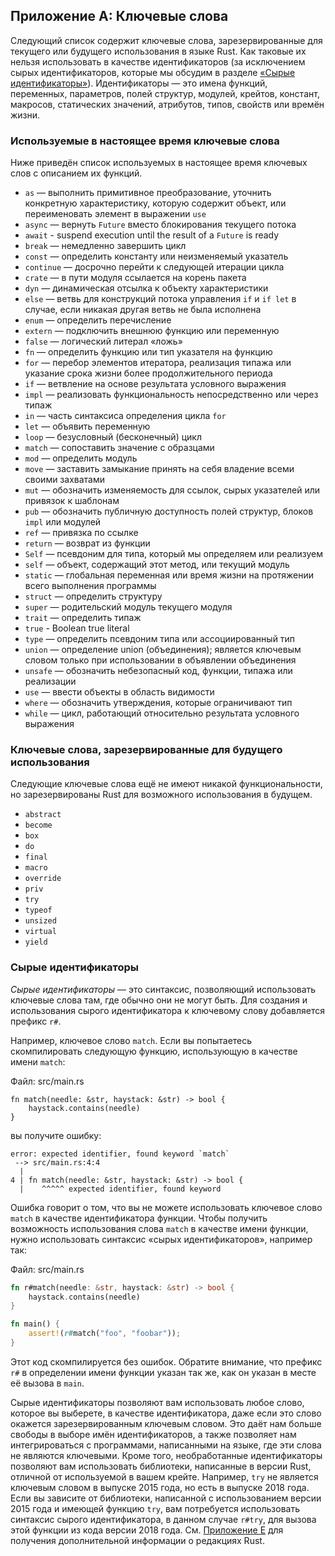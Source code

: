 ## Приложение A: Ключевые слова

Следующий список содержит ключевые слова, зарезервированные для текущего или будущего использования в языке Rust. Как таковые их нельзя использовать в качестве идентификаторов (за исключением сырых идентификаторов, которые мы обсудим в разделе [«Сырые идентификаторы»](#raw-identifiers)<!-- ignore -->). Идентификаторы — это имена функций, переменных, параметров, полей структур, модулей, крейтов, констант, макросов, статических значений, атрибутов, типов, свойств или времён жизни.

### Используемые в настоящее время ключевые слова

Ниже приведён список используемых в настоящее время ключевых слов с описанием их функций.

- `as` — выполнить примитивное преобразование, уточнить конкретную характеристику, которую содержит объект, или переименовать элемент в выражении <code>use</code>
- <code>async</code> —  вернуть <code>Future</code> вместо блокирования текущего потока
- `await` - suspend execution until the result of a `Future` is ready
- <code>break</code> — немедленно завершить цикл
- <code>const</code> — определить константу или неизменяемый указатель
- <code>continue</code> — досрочно перейти к следующей итерации цикла
- <code>crate</code> — в пути модуля ссылается на корень пакета
- <code>dyn</code> — динамическая отсылка к объекту характеристики
- <code>else</code> — ветвь для конструкций потока управления <code>if</code> и <code>if let</code> в случае, если никакая другая ветвь не была исполнена
- <code>enum</code> — определить перечисление
- <code>extern</code> — подключить внешнюю функцию или переменную
- <code>false</code> — логический литерал «ложь»
- <code>fn</code> — определить функцию или тип указателя на функцию
- <code>for</code> — перебор элементов итератора, реализация типажа или указание срока жизни более продолжительного периода
- <code>if</code> — ветвление на основе результата условного выражения
- <code>impl</code> — реализовать функциональность непосредственно или через типаж
- <code>in</code> — часть синтаксиса определения цикла  <code>for</code>
- <code>let</code> — объявить переменную
- <code>loop</code> — безусловный (бесконечный) цикл
- <code>match</code> — сопоставить значение с образцами
- <code>mod</code> — определить модуль
- <code>move</code> — заставить замыкание принять на себя владение всеми своими захватами
- <code>mut</code> — обозначить изменяемость для ссылок, сырых указателей или привязок к шаблонам
- <code>pub</code> — обозначить публичную доступность полей структур, блоков <code>impl</code> или модулей
- <code>ref</code> — привязка по ссылке
- <code>return</code> — возврат из функции
- <code>Self</code> — псевдоним для типа, который мы определяем или реализуем
- <code>self</code> — объект, содержащий этот метод, или текущий модуль
- <code>static</code> — глобальная переменная или время жизни на протяжении всего выполнения программы
- <code>struct</code> — определить структуру
- <code>super</code> — родительский модуль текущего модуля
- <code>trait</code> — определить типаж
- `true` - Boolean true literal
- <code>type</code> — определить псевдоним типа или ассоциированный тип
- <code>union</code> — определение <a>union</a><!-- ignore --> (объединения); является ключевым словом только при использовании в объявлении объединения
- <code>unsafe</code> — обозначить небезопасный код, функции, типажа или реализации
- <code>use</code> — ввести объекты в область видимости
- <code>where</code> — обозначить утверждения, которые ограничивают тип
- <code>while</code> — цикл, работающий относительно результата условного выражения

### Ключевые слова, зарезервированные для будущего использования

Следующие ключевые слова ещё не имеют никакой функциональности, но зарезервированы Rust для возможного использования в будущем.

- `abstract`
- `become`
- `box`
- `do`
- `final`
- `macro`
- `override`
- `priv`
- `try`
- `typeof`
- `unsized`
- `virtual`
- `yield`

### Сырые идентификаторы<a id="raw-identifiers"></a>

*Сырые идентификаторы* — это синтаксис, позволяющий использовать ключевые слова там, где обычно они не могут быть. Для создания и использования сырого идентификатора к ключевому слову добавляется префикс `r#`.

Например, ключевое слово `match`. Если вы попытаетесь скомпилировать следующую функцию, использующую в качестве имени `match`:

<span class="filename">Файл: src/main.rs</span>

```rust,ignore,does_not_compile
fn match(needle: &str, haystack: &str) -> bool {
    haystack.contains(needle)
}
```

вы получите ошибку:

```text
error: expected identifier, found keyword `match`
 --> src/main.rs:4:4
  |
4 | fn match(needle: &str, haystack: &str) -> bool {
  |    ^^^^^ expected identifier, found keyword
```

Ошибка говорит о том, что вы не можете использовать ключевое слово `match` в качестве идентификатора функции. Чтобы получить возможность использования слова `match` в качестве имени функции, нужно использовать синтаксис «сырых идентификаторов», например так:

<span class="filename">Файл: src/main.rs</span>

```rust
fn r#match(needle: &str, haystack: &str) -> bool {
    haystack.contains(needle)
}

fn main() {
    assert!(r#match("foo", "foobar"));
}
```

Этот код скомпилируется без ошибок. Обратите внимание, что префикс `r#` в определении имени функции указан так же, как он указан в месте её вызова в `main`.

Сырые идентификаторы позволяют вам использовать любое слово, которое вы выберете, в качестве идентификатора, даже если это слово окажется зарезервированным ключевым словом. Это даёт нам больше свободы в выборе имён идентификаторов, а также позволяет нам интегрироваться с программами, написанными на языке, где эти слова не являются ключевыми. Кроме того, необработанные идентификаторы позволяют вам использовать библиотеки, написанные в версии Rust, отличной от используемой в вашем крейте. Например, `try` не является ключевым словом в выпуске 2015 года, но есть в выпуске 2018 года. Если вы зависите от библиотеки, написанной с использованием версии 2015 года и имеющей функцию `try`, вам потребуется использовать синтаксис сырого идентификатора, в данном случае `r#try`, для вызова этой функции из кода версии 2018 года. См. [Приложение E](appendix-05-editions.html)<!-- ignore --> для получения дополнительной информации о редакциях Rust.
